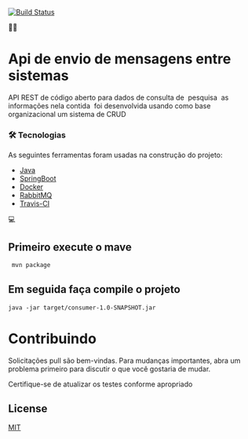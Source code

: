  


 [![Build Status](https://www.travis-ci.com/Mario23junior/Constelacoes-API.svg?branch=main)](https://www.travis-ci.com/Mario23junior/Constelacoes-API)
 
 
👨‍💻

# Api de envio de mensagens entre sistemas
API REST de código aberto para dados de consulta de  pesquisa  as informações nela contida  foi desenvolvida usando como base organizacional um sistema de CRUD
<p align="center">


### 🛠 Tecnologias

As seguintes ferramentas foram usadas na construção do projeto:

- [Java](https://www.java.com/pt-BR/)
- [SpringBoot](https://spring.io/projects/spring-boot)
- [Docker](https://www.docker.com/)
- [RabbitMQ](https://www.rabbitmq.com/)
- [Travis-CI](https://app.travis-ci.com/)


💻
## Primeiro execute o mave
```bash
 mvn package
```

## Em seguida faça compile o projeto

```
java -jar target/consumer-1.0-SNAPSHOT.jar
```

# Contribuindo
Solicitações pull são bem-vindas. Para mudanças importantes, abra um problema primeiro para discutir o que você gostaria de mudar.

Certifique-se de atualizar os testes conforme apropriado

## License
[MIT](https://choosealicense.com/licenses/mit/)

